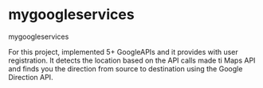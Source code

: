 # mygoogleservices
mygoogleservices

For this project, implemented 5+ GoogleAPIs and it provides with user registration.
It detects the location based on the API calls made ti Maps API and finds you the 
direction from source to destination using the Google Direction API.
